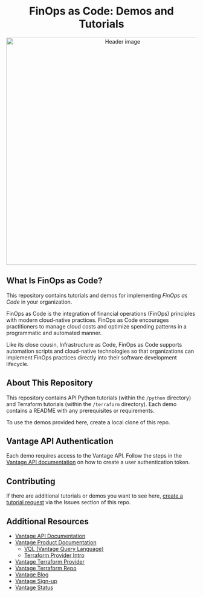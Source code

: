 <div align="center">

<h1>FinOps as Code: Demos and Tutorials</h1>

<img src="/assets/finops-as-code.jpg" alt="Header image" width="600" height="auto">

</div>

## What Is FinOps as Code?

This repository contains tutorials and demos for implementing _FinOps as Code_ in your organization.

FinOps as Code is the integration of financial operations (FinOps) principles with modern cloud-native practices. FinOps as Code encourages practitioners to manage cloud costs and optimize spending patterns in a programmatic and automated manner.

Like its close cousin, Infrastructure as Code, FinOps as Code supports automation scripts and cloud-native technologies so that organizations can implement FinOps practices directly into their software development lifecycle.

## About This Repository

This repository contains API Python tutorials (within the `/python` directory) and Terraform tutorials (within the `/terraform` directory). Each demo contains a README with any prerequisites or requirements. 

To use the demos provided here, create a local clone of this repo.

## Vantage API Authentication

Each demo requires access to the Vantage API. Follow the steps in the [Vantage API documentation](https://vantage.readme.io/reference/authentication) on how to create a user authentication token.

## Contributing

If there are additional tutorials or demos you want to see here, [create a tutorial request](https://github.com/vantage-sh/finops-as-code/issues) via the Issues section of this repo.

## Additional Resources

- [Vantage API Documentation](https://vantage.readme.io/reference/general)
- [Vantage Product Documentation](https://docs.vantage.sh/)
  - [VQL (Vantage Query Language)](https://docs.vantage.sh/vql)
  - [Terraform Provider Intro](https://docs.vantage.sh/terraform)
- [Vantage Terraform Provider](https://registry.terraform.io/providers/vantage-sh/vantage/latest/docs)
- [Vantage Terraform Repo](https://github.com/vantage-sh/terraform-provider-vantage)
- [Vantage Blog](https://www.vantage.sh/blog/)
- [Vantage Sign-up](https://console.vantage.sh/signup)
- [Vantage Status](https://status.vantage.sh/)
